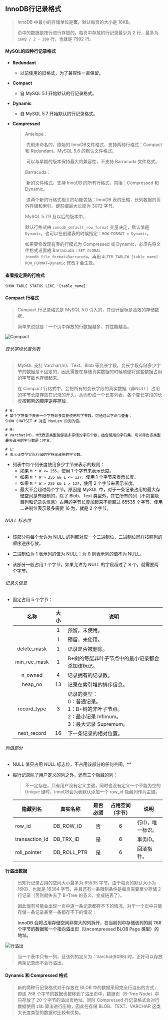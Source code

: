 ## InnoDB行记录格式

> InnoDB 中最小的存储单位是**页**，默认每页的大小是 16KB。
>
> 页中的数据是按行进行存放的，每页中存放的行记录最少为 2 行，最多为 `16KB / 2 - 200` 行，也就是 7992 行。



#### MySQL的四种行记录格式

* **Redundant**
  
  * 以前使用的旧格式，为了兼容性一直保留。
  
* **Compact**
  
  * 自 MySQL 5.1 开始默认的行记录格式。
  
* **Dynamic**
  
  * 自 MySQL 5.7 开始默认的行记录格式。
  
* **Compressed**

  > Antelope：
  >
  > ​	先前未命名的，原始的 InnoDB文件格式，支持两种行格式：Compact 和 Redundant。MySQL 5.6 的默认文件格式。
  >
  > ​	可以与早期的版本保持最大的兼容性，不支持 Barracuda 文件格式。
  >
  > Barracuda：
  >
  > ​	新的文件格式。支持 InnoDB 的所有行格式，包括：Compressed 和 Dynamic。
  >
  > ​	这两个新的行格式相关的功能包括：InnoDB 表的压缩，长列数据的页外存储和索引。键前缀最大长度为 3072 字节。
  >
  > MySQL 5.7.9 及以后的版本中，
  >
  > 默认行格式由 `innodb_default_row_format` 变量决定，默认值是 `Dynamic`。也可以在创建表的时候指定：`ROW_FORMAT = Dynamic`。
  >
  > 如果要修改现有表的行模式为 Compressed 或 Dynamic，必须先将文件格式设置成 Barracuda：`SET GLOBAL innodb_file_format=Barracuda`。再用 `ALTER TABLEW [table_name] ROW_FORMAT=Dynamic` 修改才会生效。



#### 查看指定表的行格式

```mysql
SHOW TABLE STATUS LIKE '[table_name]'
```



#### Compact 行格式

> Compact 行记录格式是 MySQL 5.0 引入的，其设计目标是高效的存储数据。
>
> 简单来说就是：一个页中存放的行数据越多，其性能越高。

![Compact](https://cdn.jsdelivr.net/gh/nekolr/image-hosting@202007052146/2020/07/03/7we.png)



###### 变长字段长度列表

>   MySQL 支持 Varchar(m)、Text、Blob 等变长字段。变长字段存储多少字节的数据是不固定的，因此需要在存储真实数据的时候顺便将这些数据占用的字节数也存储起来。
>
>   在 Compact 行格式中，会把所有的变长字段的真实数据（非NULL）占用的字节长度存放在记录的开头，从而形成一个长度列表，各个变长字段的长度**按照列的顺序逆序存放**。

```mysql
# W:
# 某个字符集中表示一个字符最多需要使用的字节数。可通过以下命令查看：
SHOW CHATSET # 对应 MaxLen 的列的值。

# M:
# Varchat(M)，M代表该类型能够最多存储的字符个数，结合使用的字符集，可以得出该类型最多占用的字节数是：M*W。

# L:
# 表示该类型实际存储的字符串占用的字节数。
```

* 列表中每个列长度使用多少字节来表示的规则：
  * 如果 `M * W <= 255`，使用 1 个字节来表示长度。
  * 如果 `M * W > 255 && L <= 127`，使用 1 个字节来表示长度。
  * 如果 `M * W > 255 && L > 127`，使用 2 个字节来表示长度。
  * 最大不会超过两个字节。原因是 MySQL 中，对于一条记录占用的最大存储空间是有限制的，除了 Blob、Text 类型外，其它所有的列（不包含隐藏列和记录头信息）占用的字节长度加起来不能超过 65535 个字节，使用二进制位表示最多需要 16 为，就是 2 个字节。



###### NULL 标志位

* 该部分将每个允许为 NULL 的列都对应一个二进制位，二进制位同样按照列的顺序逆序存放。

* 二进制位为 1 表示列的值为 NULL；为 0 则表示列的值不为 NULL。
* 该部分一般占用 1 个字节，如果允许为 NULL 的字段超过了 8 个，就需要两个字节。



###### 记录头信息

* 固定占用 5 个字节：

  |     名称     | 大小 | 说明                                                         |
  | :----------: | :--: | ------------------------------------------------------------ |
  |              |  1   | 预留，未使用。                                               |
  |              |  1   | 预留，未使用。                                               |
  | delete_mask  |  1   | 记录是否被删除。                                             |
  | min_rec_mask |  1   | B+树的每层非叶子节点中的最小记录都会添加该标记。             |
  |   n_owned    |  4   | 记录拥有的记录数。                                           |
  |   heap_no    |  13  | 记录在索引堆的排序信息。                                     |
  | record_type  |  3   | 记录的类型：<br />0：普通记录。<br />1：B+树的非叶子节点。<br />2：最小记录 Infimum。<br />3：最大记录 Supremum。 |
  | next_record  |  16  | 下一条记录的相对位置。                                       |



###### 列值部分

* NULL 值只占用 NULL 标志位，不占用该部分的任何空间。**

* 每行记录除了用户定义的列之外，还有三个隐藏的列：

  > 不一定存在，只有用户没有定义主键，同时也没有定义一个不能为空的 Unique 键时，InnoDB会为表默认添加一个 row_id 隐藏列作为主键。

  | 隐藏列名       | 真实名称    | 是否必须 | 占用空间（字节） | 说明             |
  | -------------- | ----------- | :------: | :--------------: | ---------------- |
  | row_id         | DB_ROW_ID   |    否    |        6         | 行ID，唯一标识。 |
  | transaction_id | DB_TRX_ID   |    是    |        6         | 事务ID。         |
  | roll_pointer   | DB_ROLL_PTR |    是    |        6         | 回滚指针。       |

#### 行溢出数据

>   已知行记录占用的空间大小最多为 65535 字节。由于每页的默认大小为 16KB，也就是 16384 字节，并且还有一条限制条件是每页需要至少存储 2 行记录（否则就失去了 B+Tree 的意义，变成链表了）。
>
>   因此很有可能会出现一页中连一条记录都存不下的情况。对于一个页中只能存储一条记录甚至一条都存不下的情况：
>
>   **InnoDB 会将占用存储空间非常大的列拆开，在当前列中存储该列的前 768 个字节的数据和一个指向溢出页（Uncompressed BLOB Page 类型）的地址。**

![行溢出](https://cdn.jsdelivr.net/gh/nekolr/image-hosting@202007052146/2020/07/04/bRg.png)

> 当一个表中只有一列，且该列的定义为：Varchat(8098) 时，正好可以存放两条记录而不会行溢出。



#### Dynamic 和 Compressed 格式

> 新的两种行记录格式对于存放在 BLOB 中的数据采用完全行溢出的方式，即连 768 个字节的数据也被移到了溢出页中，数据页（B-Tree Node）中只存放了 20 个字节的溢出页地址。同时 Compressed 行记录格式会对行数据使用 zlib 算法进行压缩，因此在存储 BLOB、TEXT、VARCHAR 这类大长度类型的数据时比较有优势。